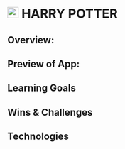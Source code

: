 # <img src="https://raw.githubusercontent.com/Tarikul-Islam-Anik/Animated-Fluent-Emojis/master/Emojis/People/Man%20Mage.png" alt="Man Mage" width="25" height="25" /> HARRY POTTER

## Overview:

## Preview of App:

## Learning Goals

## Wins & Challenges

## Technologies